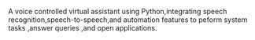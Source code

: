 A voice controlled virtual assistant using Python,integrating speech recognition,speech-to-speech,and automation features to peform system tasks ,answer queries ,and open applications.
